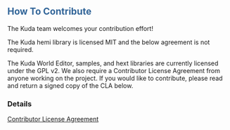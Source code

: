 ## <font color='#336699'>How To Contribute</font> ##

The Kuda team welcomes your contribution effort!

The Kuda hemi library is licensed MIT and the below agreement is not required.

The Kuda World Editor, samples, and hext libraries are currently licensed under the GPL v2. We also require a Contributor License Agreement from anyone working on the project. If you would like to contribute, please read and return a signed copy of the CLA below.


### Details ###

[Contributor License Agreement](CLA.md)